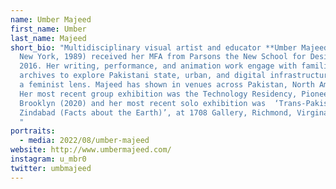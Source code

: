 ```yaml
---
name: Umber Majeed
first_name: Umber
last_name: Majeed
short_bio: "Multidisciplinary visual artist and educator **Umber Majeed** (b.
  New York, 1989) received her MFA from Parsons the New School for Design in
  2016. Her writing, performance, and animation work engage with familial
  archives to explore Pakistani state, urban, and digital infrastructure through
  a feminist lens. Majeed has shown in venues across Pakistan, North America.
  Her most recent group exhibition was the Technology Residency, Pioneer Works,
  Brooklyn (2020) and her most recent solo exhibition was  ‘Trans-Pakistan
  Zindabad (Facts about the Earth)’, at 1708 Gallery, Richmond, Virgina (2021).
  "
portraits:
  - media: 2022/08/umber-majeed
website: http://www.umbermajeed.com/
instagram: u_mbr0
twitter: umbmajeed
---
```

